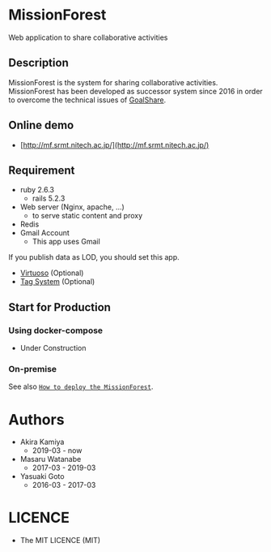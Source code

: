 MissionForest
====
Web application to share collaborative activities

## Description
MissionForest is the system for sharing collaborative activities.  
MissionForest has been developed as successor system since 2016 in order to overcome the technical issues of [GoalShare](https://github.com/srmtlab/GoalShare).  

## Online demo
- [http://mf.srmt.nitech.ac.jp/](http://mf.srmt.nitech.ac.jp/)

## Requirement
- ruby 2.6.3
    - rails 5.2.3
- Web server (Nginx, apache, ...)
    - to serve static content and proxy
- Redis
- Gmail Account
    - This app uses Gmail

If you publish data as LOD, you should set this app.
- [Virtuoso](https://virtuoso.openlinksw.com/rdf/) (Optional)
- [Tag System]() (Optional)


## Start for Production
### Using docker-compose
- Under Construction

### On-premise
See also [`How to deploy the MissionForest`](https://github.com/srmtlab/MissionForest/wiki/Deploy).

# Authors
- Akira Kamiya
  - 2019-03 - now
- Masaru Watanabe
  - 2017-03 - 2019-03
- Yasuaki Goto
  - 2016-03 - 2017-03
  
# LICENCE
- The MIT LICENCE (MIT)
